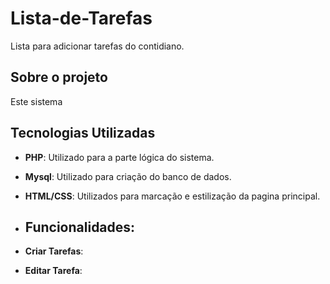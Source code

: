 # Lista-de-Tarefas
Lista para adicionar tarefas do contidiano.

## Sobre o projeto
Este sistema 



## Tecnologias Utilizadas
- **PHP**: Utilizado para a parte lógica do sistema.
- **Mysql**: Utilizado para criação do banco de dados.
- **HTML/CSS**: Utilizados para marcação e estilização da pagina principal.

- ## Funcionalidades:
- **Criar Tarefas**: 
- **Editar Tarefa**: 
